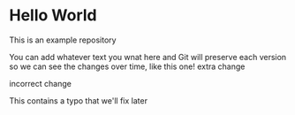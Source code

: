 # Hello World

This is an example repository

You can add whatever text you wnat here and Git will 
preserve each version so we can see the changes over time, 
like this one!
extra change

incorrect change


This contains a typo that we'll fix later  

